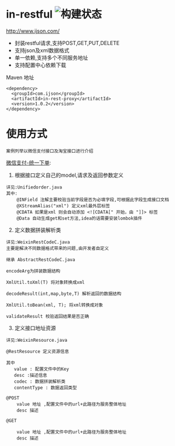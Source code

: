 # in-restful ![构建状态](https://travis-ci.org/gyk001/beetl2.0.svg)

http://www.ijson.com/

- 封装restful请求,支持POST,GET,PUT,DELETE
- 支持json及xml数据格式
- 单一依赖,支持多个不同服务地址
- 支持配置中心依赖下载

Maven 地址

    <dependency>
      <groupId>com.ijson</groupId>
      <artifactId>in-rest-proxy</artifactId>
      <version>1.0.2</version>
    </dependency>

# 使用方式
`
案例列举以微信支付接口及淘宝接口进行介绍
`

[微信支付-统一下单](https://pay.weixin.qq.com/wiki/doc/api/jsapi.php?chapter=9_1):

1. 根据接口定义自己的model,请求及返回参数定义

```
详见:Unifiedorder.java
其中:
    @INField 注解主要校验当前字段是否为必填字段,可根据此字段生成接口文档
    @XStreamAlias("xml") 定义xml最外层标签
    @CDATA 如果是xml 则会自动添加 <![CDATA[" 开始，由 "]]> 标签
    @Data 自动生成get和set方法,idea的话需要安装lombok插件
```
2. 定义数据拼装解析类

```
详见:WeixinRestCodeC.java
主要是解决不同数据格式带来的问题,由开发者自定义

继承 AbstractRestCodeC.java

encodeArg为拼装数据结构

XmlUtil.toXml(T) 将对象转换成xml

decodeResult(int,map,byte,T) 解析返回的数据结构

XmlUtil.toBean(xml, T); 将xml转换成对象
 
validateResult 校验返回结果是否正确

```

3. 定义接口地址资源
```
详见:WeixinResource.java

@RestResource 定义资源信息

其中
   value : 配置文件中的Key
   desc :描述信息
   codec : 数据拼装解析类
   contentType : 数据返回类型

@POST
    value 地址 ,配置文件中的url+此路径为服务整体地址
    desc 描述

@GET

    value 地址 ,配置文件中的url+此路径为服务整体地址
    desc 描述


```





